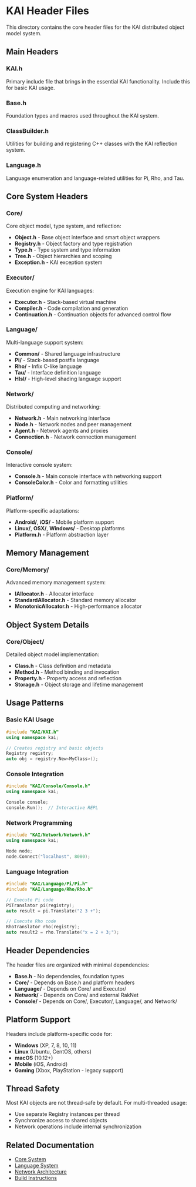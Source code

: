 # KAI Header Files

This directory contains the core header files for the KAI distributed object model system.

## Main Headers

### KAI.h
Primary include file that brings in the essential KAI functionality. Include this for basic KAI usage.

### Base.h
Foundation types and macros used throughout the KAI system.

### ClassBuilder.h
Utilities for building and registering C++ classes with the KAI reflection system.

### Language.h
Language enumeration and language-related utilities for Pi, Rho, and Tau.

## Core System Headers

### Core/
Core object model, type system, and reflection:
- **Object.h** - Base object interface and smart object wrappers
- **Registry.h** - Object factory and type registration
- **Type.h** - Type system and type information
- **Tree.h** - Object hierarchies and scoping
- **Exception.h** - KAI exception system

### Executor/
Execution engine for KAI languages:
- **Executor.h** - Stack-based virtual machine
- **Compiler.h** - Code compilation and generation
- **Continuation.h** - Continuation objects for advanced control flow

### Language/
Multi-language support system:
- **Common/** - Shared language infrastructure
- **Pi/** - Stack-based postfix language
- **Rho/** - Infix C-like language  
- **Tau/** - Interface definition language
- **Hlsl/** - High-level shading language support

### Network/
Distributed computing and networking:
- **Network.h** - Main networking interface
- **Node.h** - Network nodes and peer management
- **Agent.h** - Network agents and proxies
- **Connection.h** - Network connection management

### Console/
Interactive console system:
- **Console.h** - Main console interface with networking support
- **ConsoleColor.h** - Color and formatting utilities

### Platform/
Platform-specific adaptations:
- **Android/**, **iOS/** - Mobile platform support
- **Linux/**, **OSX/**, **Windows/** - Desktop platforms
- **Platform.h** - Platform abstraction layer

## Memory Management

### Core/Memory/
Advanced memory management system:
- **IAllocator.h** - Allocator interface
- **StandardAllocator.h** - Standard memory allocator
- **MonotonicAllocator.h** - High-performance allocator

## Object System Details

### Core/Object/
Detailed object model implementation:
- **Class.h** - Class definition and metadata
- **Method.h** - Method binding and invocation
- **Property.h** - Property access and reflection
- **Storage.h** - Object storage and lifetime management

## Usage Patterns

### Basic KAI Usage
```cpp
#include "KAI/KAI.h"
using namespace kai;

// Creates registry and basic objects
Registry registry;
auto obj = registry.New<MyClass>();
```

### Console Integration
```cpp
#include "KAI/Console/Console.h"
using namespace kai;

Console console;
console.Run();  // Interactive REPL
```

### Network Programming
```cpp
#include "KAI/Network/Network.h"
using namespace kai;

Node node;
node.Connect("localhost", 8080);
```

### Language Integration
```cpp
#include "KAI/Language/Pi/Pi.h"
#include "KAI/Language/Rho/Rho.h"

// Execute Pi code
PiTranslator pi(registry);
auto result = pi.Translate("2 3 +");

// Execute Rho code  
RhoTranslator rho(registry);
auto result2 = rho.Translate("x = 2 + 3;");
```

## Header Dependencies

The header files are organized with minimal dependencies:
- **Base.h** - No dependencies, foundation types
- **Core/** - Depends on Base.h and platform headers
- **Language/** - Depends on Core/ and Executor/
- **Network/** - Depends on Core/ and external RakNet
- **Console/** - Depends on Core/, Executor/, Language/, and Network/

## Platform Support

Headers include platform-specific code for:
- **Windows** (XP, 7, 8, 10, 11)
- **Linux** (Ubuntu, CentOS, others)
- **macOS** (10.12+)
- **Mobile** (iOS, Android)
- **Gaming** (Xbox, PlayStation - legacy support)

## Thread Safety

Most KAI objects are not thread-safe by default. For multi-threaded usage:
- Use separate Registry instances per thread
- Synchronize access to shared objects
- Network operations include internal synchronization

## Related Documentation

- [Core System](../../../Doc/Architecure.md)
- [Language System](../../../Doc/CommonLanguageSystem.md)
- [Network Architecture](../../../Doc/NetworkArchitecture.md)
- [Build Instructions](../../../Doc/BUILD.md)